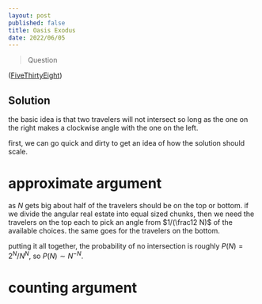 ```yaml
---
layout: post
published: false
title: Oasis Exodus
date: 2022/06/05
---
```


>Question

<!--more-->

([FiveThirtyEight](URL))

## Solution

the basic idea is that two travelers will not intersect so long as the one on the right makes a clockwise angle with the one on the left.

first, we can go quick and dirty to get an idea of how the solution should scale. 

# approximate argument

as $N$ gets big about half of the travelers should be on the top or bottom. if we divide the angular real estate into equal sized chunks, then we need the travelers on the top each to pick an angle from $1/(\frac12 N)$ of the available choices. the same goes for the travelers on the bottom.

putting it all together, the probability of no intersection is roughly $P(N) = 2^N/N^N,$ so $P(N) \sim N^{-N}.$

# counting argument



<br>
